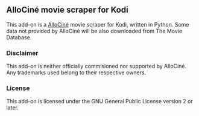 ## AlloCiné movie scraper for Kodi

This add-on is a [AlloCiné](https://www.allocine.fr/) movie scraper for Kodi, written in Python. Some data not provided by AlloCiné will be also downloaded from The Movie Database.

### Disclaimer

This add-on is neither officially commisioned nor supported by AlloCiné. Any trademarks used belong to their respective owners.

### License

This add-on is licensed under the GNU General Public License version 2 or later.
